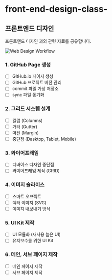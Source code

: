 # front-end-design-class-

## 프론트엔드 디자인
프론트엔드 디자인 과외 관련 자료를 공유합니다.

![Web Design Workflow](https://www.digitalglue.eu/wp-content/uploads/2019/02/iStock-837392998.jpg)

### 1. GitHub Page 생성
- [ ] GitHub.io 페이지 생성
- [ ] GitHub 프로젝트 버전 관리
- [ ] commit 파일 가상 저장소
- [ ] sync 파일 동기화

### 2. 그리드 시스템 설계
- [ ] 컬럼 (Columns)
- [ ] 거터 (Gutter)
- [ ] 마진 (Margin)
- [ ] 중단점 (Dasktop, Tablet, Mobile)

### 3. 와이어프래임
- [ ] 디바이스 디자인 중단점
- [ ] 와이어프래임 제작 (GRID)

### 4. 이미지 슬라이스
- [ ] 스마트 오브젝트
- [ ] 벡터 이미지 (SVG)
- [ ] 이미지 내보내기 방식

### 5. UI Kit 제작
- [ ] UI 모듈화 (재사용 높은 UI)
- [ ] 유지보수를 위한 UI Kit

### 6. 메인, 서브 페이지 제작
- [ ] 메인 페이지 제작
- [ ] 서브 페이지 제작
